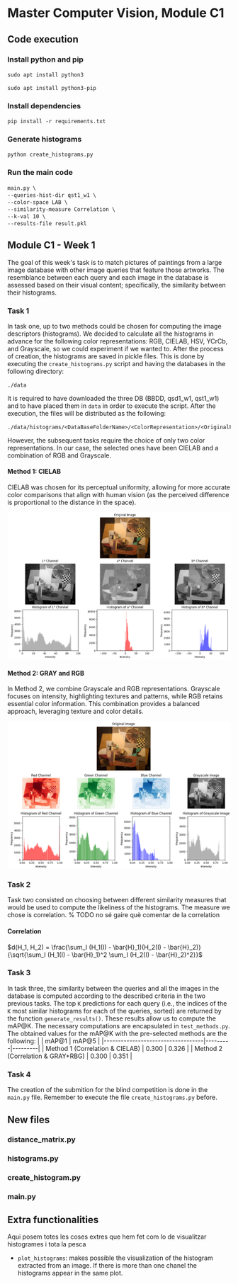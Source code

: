 # Master Computer Vision, Module C1

## Code execution
### Install python and pip
```
sudo apt install python3
```
```
sudo apt install python3-pip
```

### Install dependencies
```
pip install -r requirements.txt
```

### Generate histograms
```
python create_histograms.py
```

### Run the main code
```
main.py \
--queries-hist-dir qst1_w1 \
--color-space LAB \
--similarity-measure Correlation \
--k-val 10 \
--results-file result.pkl
```

## Module C1 - Week 1
The goal of this week's task is to match pictures of paintings from a large image database with other image queries that feature those artworks. The resemblance between each query and each image in the database is assessed based on their visual content; specifically, the similarity between their histograms.

### Task 1
In task one, up to two methods could be chosen for computing the image descriptors (histograms). We decided to calculate all the histograms in advance for the following color representations: RGB, CIELAB, HSV, YCrCb, and Grayscale, so we could experiment if we wanted to. After the process of creation, the histograms are saved in pickle files. This is done by executing the ```create_histograms.py``` script and having the databases in the following directory:

```
./data
```
It is required to have downloaded the three DB (BBDD, qsd1_w1, qst1_w1) and to have placed them in ``data`` in order to execute the script. After the execution, the files will be distributed as the following:
```
./data/histograms/<DataBaseFolderName>/<ColorRepresentation>/<OriginalFileName>.pkl
```
 
However, the subsequent tasks require the choice of only two color representations. In our case, the selected ones have been CIELAB and a combination of RGB and Grayscale.

#### Method 1: CIELAB
CIELAB was chosen for its perceptual uniformity, allowing for more accurate color comparisons that align with human vision (as the perceived difference is proportional to the distance in the space).

![Example of the CIELAB channel decomposition of an image](figs/CIELAB_example.png)


#### Method 2: GRAY and RGB
In Method 2, we combine Grayscale and RGB representations. Grayscale focuses on intensity, highlighting textures and patterns, while RGB retains essential color information. This combination provides a balanced approach, leveraging texture and color details.

![Example of the RGB channel decomposition and grayscale version of an image](figs/RGB_grey_example.png)

### Task 2
Task two consisted on choosing between different similarity measures that would be used to compute the likeliness of the histograms. The measure we chose is correlation.
% TODO no sé gaire què comentar de la correlation

#### Correlation
$d(H_1, H_2) = \frac{\sum_I (H_1(I) - \bar{H}_1)(H_2(I) - \bar{H}_2)}{\sqrt{\sum_I (H_1(I) - \bar{H}_1)^2 \sum_I (H_2(I) - \bar{H}_2)^2}}$

### Task 3
In task three, the similarity between the queries and all the images in the database is computed according to the described criteria in the two previous tasks. The top ``K`` predictions for each query (i.e., the indices of the ``K`` most similar histograms for each of the queries, sorted) are returned by the function ``generate_results()``. These results allow us to compute the mAP@K. The necessary computations are encapsulated in ``test_methods.py``. The obtained values for the mAP@K with the pre-selected methods are the following:
|                                   |  mAP@1  |  mAP@5  |
|-----------------------------------|---------|---------|
| Method 1 (Correlation & CIELAB)   |  0.300  |  0.326  |
| Method 2 (Correlation & GRAY+RBG) |  0.300  |  0.351  |

### Task 4
The creation of the submition for the blind competition is done in the ```main.py``` file. Remember to execute the file ```create_histograms.py``` before.

## New files
### distance_matrix.py
### histograms.py
### create_histogram.py
### main.py
## Extra functionalities

Aqui posem totes les coses extres que hem fet com lo de visualitzar histogrames i tota la pesca

* ```plot_histograms```: makes possible the visualization of the histogram extracted from an image. If there is more than one chanel the histograms appear in the same plot.